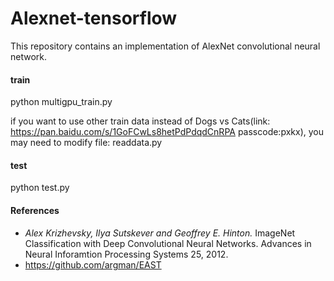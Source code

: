 # Alexnet-tensorflow


This repository contains an implementation of AlexNet convolutional neural network.

#### train
python multigpu_train.py

if you want to use other train data instead of Dogs vs Cats(link: https://pan.baidu.com/s/1GoFCwLs8hetPdPdqdCnRPA passcode:pxkx), you may need to modify file: readdata.py

#### test
python test.py



#### References
+ *Alex Krizhevsky, Ilya Sutskever and Geoffrey E. Hinton.* ImageNet Classification with Deep Convolutional Neural Networks. Advances in Neural Inforamtion Processing Systems 25, 2012.
+ https://github.com/argman/EAST
